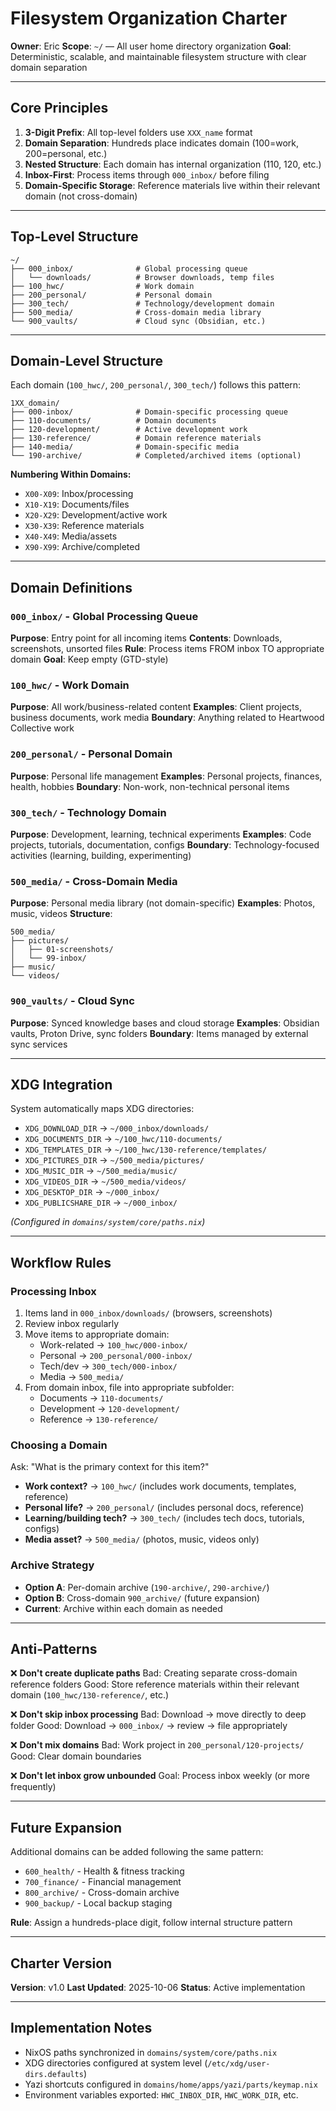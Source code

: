 # Filesystem Organization Charter

**Owner**: Eric
**Scope**: `~/` — All user home directory organization
**Goal**: Deterministic, scalable, and maintainable filesystem structure with clear domain separation

---

## Core Principles

1. **3-Digit Prefix**: All top-level folders use `XXX_name` format
2. **Domain Separation**: Hundreds place indicates domain (100=work, 200=personal, etc.)
3. **Nested Structure**: Each domain has internal organization (110, 120, etc.)
4. **Inbox-First**: Process items through `000_inbox/` before filing
5. **Domain-Specific Storage**: Reference materials live within their relevant domain (not cross-domain)

---

## Top-Level Structure

```
~/
├── 000_inbox/              # Global processing queue
│   └── downloads/          # Browser downloads, temp files
├── 100_hwc/                # Work domain
├── 200_personal/           # Personal domain
├── 300_tech/               # Technology/development domain
├── 500_media/              # Cross-domain media library
└── 900_vaults/             # Cloud sync (Obsidian, etc.)
```

---

## Domain-Level Structure

Each domain (`100_hwc/`, `200_personal/`, `300_tech/`) follows this pattern:

```
1XX_domain/
├── 000-inbox/              # Domain-specific processing queue
├── 110-documents/          # Domain documents
├── 120-development/        # Active development work
├── 130-reference/          # Domain reference materials
├── 140-media/              # Domain-specific media
└── 190-archive/            # Completed/archived items (optional)
```

**Numbering Within Domains:**
- `X00-X09`: Inbox/processing
- `X10-X19`: Documents/files
- `X20-X29`: Development/active work
- `X30-X39`: Reference materials
- `X40-X49`: Media/assets
- `X90-X99`: Archive/completed

---

## Domain Definitions

### `000_inbox/` - Global Processing Queue
**Purpose**: Entry point for all incoming items
**Contents**: Downloads, screenshots, unsorted files
**Rule**: Process items FROM inbox TO appropriate domain
**Goal**: Keep empty (GTD-style)

### `100_hwc/` - Work Domain
**Purpose**: All work/business-related content
**Examples**: Client projects, business documents, work media
**Boundary**: Anything related to Heartwood Collective work

### `200_personal/` - Personal Domain
**Purpose**: Personal life management
**Examples**: Personal projects, finances, health, hobbies
**Boundary**: Non-work, non-technical personal items

### `300_tech/` - Technology Domain
**Purpose**: Development, learning, technical experiments
**Examples**: Code projects, tutorials, documentation, configs
**Boundary**: Technology-focused activities (learning, building, experimenting)

### `500_media/` - Cross-Domain Media
**Purpose**: Personal media library (not domain-specific)
**Examples**: Photos, music, videos
**Structure**:
```
500_media/
├── pictures/
│   ├── 01-screenshots/
│   └── 99-inbox/
├── music/
└── videos/
```

### `900_vaults/` - Cloud Sync
**Purpose**: Synced knowledge bases and cloud storage
**Examples**: Obsidian vaults, Proton Drive, sync folders
**Boundary**: Items managed by external sync services

---

## XDG Integration

System automatically maps XDG directories:
- `XDG_DOWNLOAD_DIR` → `~/000_inbox/downloads/`
- `XDG_DOCUMENTS_DIR` → `~/100_hwc/110-documents/`
- `XDG_TEMPLATES_DIR` → `~/100_hwc/130-reference/templates/`
- `XDG_PICTURES_DIR` → `~/500_media/pictures/`
- `XDG_MUSIC_DIR` → `~/500_media/music/`
- `XDG_VIDEOS_DIR` → `~/500_media/videos/`
- `XDG_DESKTOP_DIR` → `~/000_inbox/`
- `XDG_PUBLICSHARE_DIR` → `~/000_inbox/`

*(Configured in `domains/system/core/paths.nix`)*

---

## Workflow Rules

### Processing Inbox
1. Items land in `000_inbox/downloads/` (browsers, screenshots)
2. Review inbox regularly
3. Move items to appropriate domain:
   - Work-related → `100_hwc/000-inbox/`
   - Personal → `200_personal/000-inbox/`
   - Tech/dev → `300_tech/000-inbox/`
   - Media → `500_media/`
4. From domain inbox, file into appropriate subfolder:
   - Documents → `110-documents/`
   - Development → `120-development/`
   - Reference → `130-reference/`

### Choosing a Domain
Ask: "What is the primary context for this item?"
- **Work context?** → `100_hwc/` (includes work documents, templates, reference)
- **Personal life?** → `200_personal/` (includes personal docs, reference)
- **Learning/building tech?** → `300_tech/` (includes tech docs, tutorials, configs)
- **Media asset?** → `500_media/` (photos, music, videos only)

### Archive Strategy
- **Option A**: Per-domain archive (`190-archive/`, `290-archive/`)
- **Option B**: Cross-domain `900_archive/` (future expansion)
- **Current**: Archive within each domain as needed

---

## Anti-Patterns

❌ **Don't create duplicate paths**
Bad: Creating separate cross-domain reference folders
Good: Store reference materials within their relevant domain (`100_hwc/130-reference/`, etc.)

❌ **Don't skip inbox processing**
Bad: Download → move directly to deep folder
Good: Download → `000_inbox/` → review → file appropriately

❌ **Don't mix domains**
Bad: Work project in `200_personal/120-projects/`
Good: Clear domain boundaries

❌ **Don't let inbox grow unbounded**
Goal: Process inbox weekly (or more frequently)

---

## Future Expansion

Additional domains can be added following the same pattern:
- `600_health/` - Health & fitness tracking
- `700_finance/` - Financial management
- `800_archive/` - Cross-domain archive
- `900_backup/` - Local backup staging

**Rule**: Assign a hundreds-place digit, follow internal structure pattern

---

## Charter Version

**Version**: v1.0
**Last Updated**: 2025-10-06
**Status**: Active implementation

---

## Implementation Notes

- NixOS paths synchronized in `domains/system/core/paths.nix`
- XDG directories configured at system level (`/etc/xdg/user-dirs.defaults`)
- Yazi shortcuts configured in `domains/home/apps/yazi/parts/keymap.nix`
- Environment variables exported: `HWC_INBOX_DIR`, `HWC_WORK_DIR`, etc.
